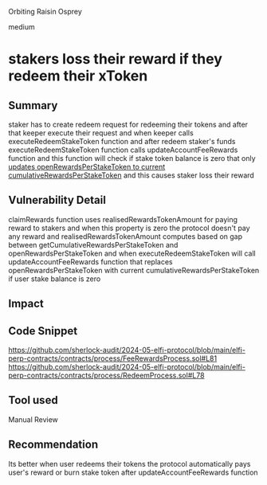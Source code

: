 Orbiting Raisin Osprey

medium

# stakers loss their reward if they redeem their xToken

## Summary
staker has to create redeem request for redeeming their tokens and after that keeper execute their request and when keeper calls executeRedeemStakeToken function and after redeem staker's funds executeRedeemStakeToken function calls updateAccountFeeRewards function and this function will check if stake token balance is zero that only [updates openRewardsPerStakeToken to current cumulativeRewardsPerStakeToken](https://github.com/sherlock-audit/2024-05-elfi-protocol/blob/main/elfi-perp-contracts/contracts/process/FeeRewardsProcess.sol#L81) and this causes staker loss their reward


## Vulnerability Detail
claimRewards function uses realisedRewardsTokenAmount for paying reward to stakers and when this property is zero the protocol doesn't pay any reward and realisedRewardsTokenAmount computes based on gap between getCumulativeRewardsPerStakeToken and openRewardsPerStakeToken and when executeRedeemStakeToken will call updateAccountFeeRewards function that replaces openRewardsPerStakeToken with current cumulativeRewardsPerStakeToken
if user stake balance is zero

## Impact

## Code Snippet
https://github.com/sherlock-audit/2024-05-elfi-protocol/blob/main/elfi-perp-contracts/contracts/process/FeeRewardsProcess.sol#L81
https://github.com/sherlock-audit/2024-05-elfi-protocol/blob/main/elfi-perp-contracts/contracts/process/RedeemProcess.sol#L78
## Tool used

Manual Review

## Recommendation
Its better when user redeems their tokens the protocol automatically pays user's reward or burn stake token after updateAccountFeeRewards function 